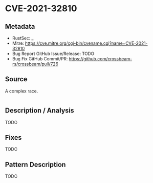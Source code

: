# CVE-2021-32810

## Metadata

- RustSec: _
- Mitre: https://cve.mitre.org/cgi-bin/cvename.cgi?name=CVE-2021-32810
- Bug Report GitHub Issue/Release: TODO
- Bug Fix GitHub Commit/PR: https://github.com/crossbeam-rs/crossbeam/pull/726

## Source

A complex race.

```rust

```

## Description / Analysis

TODO

## Fixes

TODO

## Pattern Description

TODO
